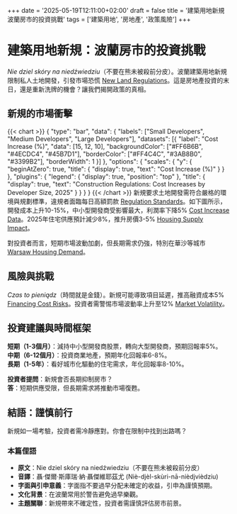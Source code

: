 +++
date = '2025-05-19T12:11:00+02:00'
draft = false
title = '建築用地新規 波蘭房市的投資挑戰'
tags = ['建築用地', '房地產', '政策風險']
+++

# 建築用地新規：波蘭房市的投資挑戰

*Nie dziel skóry na niedźwiedziu*（不要在熊未被殺前分皮）。波蘭建築用地新規限制私人土地開發，引發市場恐慌 [New Land Regulations](https://www.rp.pl/nieruchomosci/art42309522-nowe-regulacje-gruntow-budowlanych-2025)。這是房地產投資的末日，還是重新洗牌的機會？讓我們揭開政策的真相。

## 新規的市場衝擊
{{< chart >}}
{
  "type": "bar",
  "data": {
    "labels": ["Small Developers", "Medium Developers", "Large Developers"],
    "datasets": [{
      "label": "Cost Increase (%)",
      "data": [15, 12, 10],
      "backgroundColor": ["#FF6B6B", "#4ECDC4", "#45B7D1"],
      "borderColor": ["#FF4C4C", "#3AB8B0", "#3399B2"],
      "borderWidth": 1
    }]
  },
  "options": {
    "scales": {
      "y": {
        "beginAtZero": true,
        "title": {
          "display": true,
          "text": "Cost Increase (%)"
        }
      }
    },
    "plugins": {
      "legend": {
        "display": true,
        "position": "top"
      },
      "title": {
        "display": true,
        "text": "Construction Regulations: Cost Increases by Developer Size, 2025"
      }
    }
  }
}
{{< /chart >}}
新規要求土地開發需符合嚴格的環境與規劃標準，違規者面臨每日高額罰款 [Regulation Standards](https://forsal.pl/nieruchomosci/artykuly/9797389,nowe-standardy-budowlane-w-polsce-2025.html)。如下圖所示，開發成本上升10-15%，中小型開發商受影響最大，利潤率下降5% [Cost Increase Data](https://www.parkiet.com/nieruchomosci/art42303834-wzrost-kosztow-deweloperow-2025)。2025年住宅供應預計減少8%，推升房價3-5% [Housing Supply Impact](https://bithub.pl/nieruchomosci/spadek-podazy-mieszkan-2025/)。

對投資者而言，短期市場波動加劇，但長期需求仍強，特別在華沙等城市 [Warsaw Housing Demand](https://www.gazetaprawna.pl/nieruchomosci/artykuly/9800435,warszawa-popyt-na-mieszkania-2025.html)。

## 風險與挑戰

*Czas to pieniądz*（時間就是金錢）。新規可能導致項目延遲，推高融資成本5% [Financing Cost Risks](https://www.rp.pl/finanse/art42309523-wzrost-kosztow-finansowania-deweloperow-2025)。投資者需警惕市場波動率上升至12% [Market Volatility](https://forsal.pl/rynki/artykuly/9797390,wzrost-volatilnosci-rynku-nieruchomosci-2025.html)。

## 投資建議與時間框架

**短期（1-3個月）**：減持中小型開發商股票，轉向大型開發商，預期回報率5%。  
**中期（6-12個月）**：投資商業地產，預期年化回報率6-8%。  
**長期（1-5年）**：看好城市化驅動的住宅需求，年化回報率8-10%。

**投資者提問**：新規會否長期抑制房市？  
**答**：短期供應受限，但長期需求將推動市場復甦。

## 結語：謹慎前行

新規如一場考驗，投資者需冷靜應對。你會在限制中找到出路嗎？

### 本篇俚語
- **原文**：Nie dziel skóry na niedźwiedziu（不要在熊未被殺前分皮）  
- **音譯**：聶·傑爾·斯庫瑞·納·聶傑維耶茲尤 (Niè-djèl-skùri-nā-nièdjvièdziu)  
- **字面與引申意義**：字面指不要過早分配未確定的收益，引申為謹慎預期。  
- **文化背景**：在波蘭常用於警告避免過早樂觀。  
- **主題關聯**：新規帶來不確定性，投資者需謹慎評估房市前景。

